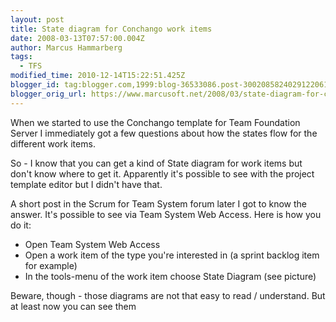 ```yaml
---
layout: post
title: State diagram for Conchango work items
date: 2008-03-13T07:57:00.004Z
author: Marcus Hammarberg
tags:
  - TFS
modified_time: 2010-12-14T15:22:51.425Z
blogger_id: tag:blogger.com,1999:blog-36533086.post-3002085824029122061
blogger_orig_url: https://www.marcusoft.net/2008/03/state-diagram-for-conchango-work-items.html
---
```


When we started to use the Conchango template for Team Foundation Server I immediately got a few questions about how the states flow for the different work items.

So - I know that you can get a kind of State diagram for work items but don't know where to get it. Apparently it's possible to see with the project template editor but I didn't have that.

A short post in the Scrum for Team System forum later I got to know the answer. It's possible to see via Team System Web Access. Here is how you do it:

- Open Team System Web Access
- Open a work item of the type you're interested in (a sprint backlog item for example)
- In the tools-menu of the work item choose State Diagram (see picture)

Beware, though - those diagrams are not that easy to read / understand. But at least now you can see them
